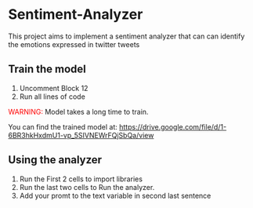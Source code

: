 # Sentiment-Analyzer
This project aims to implement a sentiment analyzer that can can identify the emotions expressed in twitter tweets


## Train the model
1. Uncomment Block 12
2. Run all lines of code

<font color="red">WARNING:</font> Model takes a long time to train.

You can find the trained model at: https://drive.google.com/file/d/1-6BR3hkHxdmU1-vp_5SIVNEWrFQjSbQa/view


## Using the analyzer
1. Run the First 2 cells to import libraries
2. Run the last two cells to Run the analyzer.
3. Add your promt to the text variable in second last sentence
